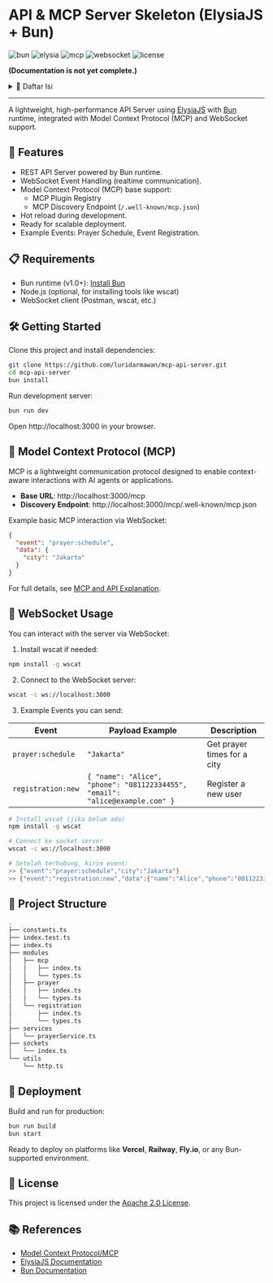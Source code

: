# API & MCP Server Skeleton (ElysiaJS + Bun)

![bun](https://img.shields.io/badge/Bun-v1.2%2B-blue)
![elysia](https://img.shields.io/badge/ElysiaJS-Server-orange)
![mcp](https://img.shields.io/badge/MCP-Supported-green)
![websocket](https://img.shields.io/badge/WebSocket-Supported-green)
![license](https://img.shields.io/badge/License-Apache%202.0-blueviolet)

__(Documentation is not yet complete.)__

<!-- TOC -->
<details>
<summary>📑 Daftar Isi</summary>

- [API & MCP Server Skeleton (ElysiaJS + Bun)](#api--mcp-server-skeleton-elysiajs--bun)
  - [🚀 Features](#-features)
  - [📌 Requirements](#-requirements)
  - [🛠️ Getting Started](#-getting-started)
  - [🧠 Model Context Protocol (MCP)](#-model-context-protocol-mcp)
  - [🔌 WebSocket Usage](#-websocket-usage)
  - [📁 Project Structure](#-project-structure)
  - [🚀 Deployment](#-deployment)
  - [🔖 License](#-license)
  - [📘 References](#-references)
- [MCP vs Traditional API](MCP_and_API.md)
</details>

---

A lightweight, high-performance API Server using [ElysiaJS](https://elysiajs.com/) with [Bun](https://bun.sh/) runtime, integrated with Model Context Protocol (MCP) and WebSocket support.


## 🚀 Features

- REST API Server powered by Bun runtime.
- WebSocket Event Handling (realtime communication).
- Model Context Protocol (MCP) base support:
  - MCP Plugin Registry
  - MCP Discovery Endpoint (`/.well-known/mcp.json`)
- Hot reload during development.
- Ready for scalable deployment.
- Example Events: Prayer Schedule, Event Registration.


## 📋 Requirements

- Bun runtime (v1.0+): [Install Bun](https://bun.sh/docs/installation)
- Node.js (optional, for installing tools like wscat)
- WebSocket client (Postman, wscat, etc.)


## 🛠️ Getting Started

Clone this project and install dependencies:

```bash
git clone https://github.com/luridarmawan/mcp-api-server.git
cd mcp-api-server
bun install
```

Run development server:

```bash
bun run dev
```

Open http://localhost:3000 in your browser.


## 🧠 Model Context Protocol (MCP)

MCP is a lightweight communication protocol designed to enable context-aware interactions with AI agents or applications.

- **Base URL**: http://localhost:3000/mcp
- **Discovery Endpoint**: http://localhost:3000/mcp/.well-known/mcp.json

Example basic MCP interaction via WebSocket:

```json
{
  "event": "prayer:schedule",
  "data": {
    "city": "Jakarta"
  }
}
```

For full details, see [MCP and API Explanation](MCP_and_API.md).


## 🔌 WebSocket Usage

You can interact with the server via WebSocket:

1. Install wscat if needed:

```bash
npm install -g wscat
```

2. Connect to the WebSocket server:
```bash
wscat -c ws://localhost:3000
```

3. Example Events you can send:

| Event | Payload Example | Description |
|---|---|---|
| `prayer:schedule` | `"Jakarta"` | Get prayer times for a city |
| `registration:new` | `{ "name": "Alice", "phone": "081122334455", "email": "alice@example.com" }` | Register a new user |



```bash
# Install wscat (jika belum ada)
npm install -g wscat

# Connect ke socket server
wscat -c ws://localhost:3000

# Setelah terhubung, kirim event:
>> {"event":"prayer:schedule","city":"Jakarta"}
>> {"event":"registration:new","data":{"name":"Alice","phone":"081122334455","email":"alice@example.com"}}
```

## 📁 Project Structure

```bash
.
├── constants.ts
├── index.test.ts
├── index.ts
├── modules
│   ├── mcp
│   │   ├── index.ts
│   │   └── types.ts
│   ├── prayer
│   │   ├── index.ts
│   │   └── types.ts
│   └── registration
│       ├── index.ts
│       └── types.ts
├── services
│   └── prayerService.ts
├── sockets
│   └── index.ts
└── utils
    └── http.ts
```

## 🚀 Deployment

Build and run for production:

```bash
bun run build
bun start
```

Ready to deploy on platforms like **Vercel**, **Railway**, **Fly.io**, or any Bun-supported environment.

## 📄 License

This project is licensed under the [Apache 2.0 License](LICENSE).

## 📚 References

- [Model Context Protocol/MCP](https://modelcontextprotocol.io/)
- [ElysiaJS Documentation](https://elysiajs.com/)
- [Bun Documentation](https://bun.sh/docs)

